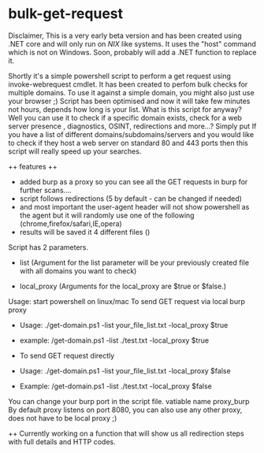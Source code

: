 # bulk-get-request

Disclaimer, This is a very early beta version and has been created using .NET core and will only run on *NIX* like systems.
It uses the "host" command which is not on Windows. Soon, probably will add a .NET function to replace it.

Shortly it's a simple powershell script to perform a get request using invoke-webrequest cmdlet.
It has been created to perfom bulk checks for multiple domains. To use it against a simple domain, you might also just use your browser ;)
Script has been optimised and now it will take few minutes not hours, depends how long is your list.
What is this script for anyway?
Well you can use it to check if a specific domain exists, check for a web server presence , diagnostics, OSINT, redirections and more...?
Simply put If you have a list of different domains/subdomains/servers and you would like to check if they host a web server on standard 80 and 443 ports then this script will really speed up your searches.

++ features ++
- added burp as a proxy so you can see all the GET requests in burp for further scans....
- script follows redirections (5 by default - can be changed if needed)
- and most important the user-agent header will not show powershell as the agent but it will randomly use one of the following (chrome,firefox/safari,IE,opera)
- results will be saved it 4 different files ()

Script has 2 parameters.
- list (Argument for the list parameter will be your previously created file with all domains you want to check)

- local_proxy (Arguments for the local_proxy are $true or $false.)

Usage:
start powershell on linux/mac
To send GET request via local burp proxy
-    Usage: ./get-domain.ps1 -list your_file_list.txt -local_proxy $true 
-    example: /get-domain.ps1 -list ./test.txt -local_proxy $true
   
-    To send GET request directly
-    Usage: ./get-domain.ps1 -list your_file_list.txt -local_proxy $false
-    Example: /get-domain.ps1 -list ./test.txt -local_proxy $false

   You can change your burp port in the script file. vatiable name proxy_burp
   By default proxy listens on port 8080, you can also use any other proxy, does not have to be local proxy ;)
  
++ Currently working on a function that will show us all redirection steps with full details and HTTP codes.

